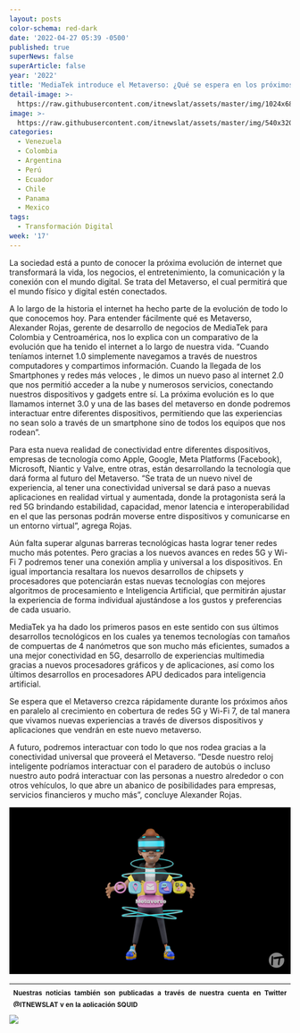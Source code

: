 ```yaml
---
layout: posts
color-schema: red-dark
date: '2022-04-27 05:39 -0500'
published: true
superNews: false
superArticle: false
year: '2022'
title: 'MediaTek introduce el Metaverso: ¿Qué se espera en los próximos años?'
detail-image: >-
  https://raw.githubusercontent.com/itnewslat/assets/master/img/1024x680/metaverso-g.jpg
image: >-
  https://raw.githubusercontent.com/itnewslat/assets/master/img/540x320/metaverso-p.jpg
categories:
  - Venezuela
  - Colombia
  - Argentina
  - Perú
  - Ecuador
  - Chile
  - Panama
  - Mexico
tags:
  - Transformación Digital
week: '17'
---
```

La sociedad está a punto de conocer la próxima evolución de internet que transformará la vida, los negocios, el entretenimiento, la comunicación y la conexión con el mundo digital. Se trata del Metaverso, el cual permitirá que el mundo físico y digital estén conectados. 

A lo largo de la historia el internet ha hecho parte de la evolución de todo lo que conocemos hoy. Para entender fácilmente qué es Metaverso, Alexander Rojas, gerente de desarrollo de negocios de MediaTek para Colombia y Centroamérica, nos lo explica con un comparativo de la evolución que ha tenido el internet a lo largo de nuestra vida. “Cuando teníamos internet 1.0 simplemente navegamos a través de nuestros computadores y compartimos información. Cuando la llegada de los Smartphones y redes más veloces , le dimos un nuevo paso al  internet 2.0 que nos permitió acceder a la nube y numerosos servicios, conectando nuestros dispositivos y gadgets entre sí. La próxima evolución es lo que llamamos internet 3.0 y una de las bases del metaverso en donde podremos interactuar entre diferentes dispositivos, permitiendo que las experiencias no sean solo a través de un smartphone sino de todos los equipos que nos rodean”.


Para esta nueva realidad de conectividad entre diferentes dispositivos, empresas de tecnología como Apple, Google, Meta Platforms (Facebook), Microsoft, Niantic y Valve, entre otras, están desarrollando la tecnología que dará forma al futuro del Metaverso. “Se trata de un nuevo nivel de experiencia, al tener una conectividad universal se dará paso a nuevas aplicaciones en realidad virtual y aumentada, donde la protagonista será la red 5G brindando estabilidad, capacidad,  menor latencia e interoperabilidad en el que las personas podrán moverse entre dispositivos y comunicarse en un entorno virtual”, agrega Rojas.

Aún falta superar algunas barreras tecnológicas hasta lograr tener redes mucho más potentes. Pero gracias a los nuevos avances en redes 5G y  Wi-Fi 7 podremos tener una conexión amplia y universal a los dispositivos. En igual importancia resaltara los nuevos desarrollos de chipsets y procesadores que potenciarán estas nuevas tecnologías con mejores algoritmos de procesamiento e Inteligencia Artificial, que permitirán ajustar la experiencia de forma individual ajustándose a los gustos y preferencias de cada usuario. 

MediaTek ya ha dado los primeros pasos en este sentido con sus últimos desarrollos tecnológicos en los cuales ya tenemos tecnologías con tamaños de compuertas de 4 nanómetros que son mucho más eficientes, sumados a una mejor conectividad en 5G, desarrollo de experiencias multimedia gracias a nuevos procesadores gráficos y de aplicaciones, así como los últimos desarrollos en procesadores APU dedicados para inteligencia artificial. 

Se espera que el Metaverso crezca rápidamente durante los próximos años en paralelo al crecimiento en cobertura de redes 5G y Wi-Fi 7, de tal manera que vivamos nuevas experiencias a través de diversos dispositivos y aplicaciones que vendrán en este nuevo metaverso.

A futuro, podremos interactuar con todo lo que nos rodea gracias a la conectividad universal que proveerá el Metaverso. “Desde nuestro reloj inteligente podríamos interactuar con el paradero de autobús o incluso nuestro auto podrá interactuar con las personas a nuestro alrededor o con otros vehículos, lo que abre un abanico de posibilidades para empresas, servicios financieros y mucho más”, concluye Alexander Rojas.

![](https://raw.githubusercontent.com/itnewslat/assets/master/img/540x320/metaverso-p.jpg)

<table style="height: 42px;" width="569">
<tbody>
<tr>
<td style="text-align: justify;"><sub><strong>Nuestras noticias también son publicadas a través de nuestra cuenta en Twitter <a href="https://twitter.com/itnewslat?lang=es">@ITNEWSLAT</a> y en la aplicación <a href="https://squidapp.co/en/">SQUID</a></strong></sub></td>
</tr>
</tbody>
</table>

<img src="https://tracker.metricool.com/c3po.jpg?hash=56f88a41e39ab42c063cc51676587a04"/>